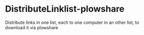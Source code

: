 DistributeLinklist-plowshare
============================

Distribute links in one list, each to one computer in an other list, to download it via plowshare

